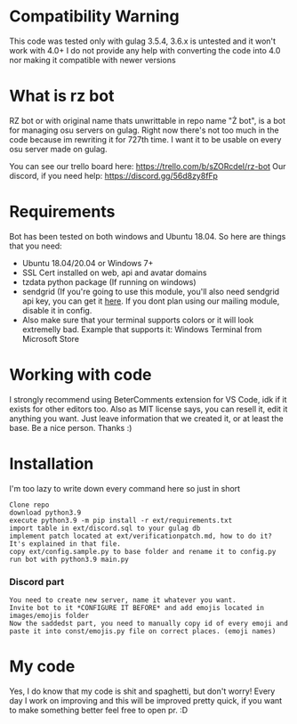 # Compatibility Warning
This code was tested only with gulag 3.5.4, 3.6.x is untested and it won't work with 4.0+
I do not provide any help with converting the code into 4.0 nor making it compatible with newer versions

# What is rz bot
RZ bot or with original name thats unwrittable in repo name "Ż bot", is a bot for managing osu servers on gulag. Right now there's not too much in the code because im rewriting it for 727th time. I want it to be usable on every osu server made on gulag.

You can see our trello board here: https://trello.com/b/sZORcdeI/rz-bot
Our discord, if you need help: https://discord.gg/56d8zy8fFp
# Requirements
Bot has been tested on both windows and Ubuntu 18.04.
So here are things that you need:

- Ubuntu 18.04/20.04 or Windows 7+
- SSL Cert installed on web, api and avatar domains
- tzdata python package (If running on windows)
- sendgrid (If you're going to use this module, you'll also need sendgrid api key, you can get it [here](https://sendgrid.com). If you dont plan using our mailing module, disable it in config.
- Also make sure that your terminal supports colors or it will look extremelly bad. Example that supports it: Windows Terminal from Microsoft Store

# Working with code
I strongly recommend using BeterComments extension for VS Code, idk if it exists for other editors too.
Also as MIT license says, you can resell it, edit it anything you want. Just leave information that we created it, or at least the base. Be a nice person. Thanks :)

# Installation
I'm too lazy to write down every command here so just in short
```
Clone repo
download python3.9
execute python3.9 -m pip install -r ext/requirements.txt
import table in ext/discord.sql to your gulag db
implement patch located at ext/verificationpatch.md, how to do it? It's explained in that file.
copy ext/config.sample.py to base folder and rename it to config.py
run bot with python3.9 main.py
```

### Discord part
```
You need to create new server, name it whatever you want.
Invite bot to it *CONFIGURE IT BEFORE* and add emojis located in images/emojis folder
Now the saddedst part, you need to manually copy id of every emoji and paste it into const/emojis.py file on correct places. (emoji names)
```

# My code
Yes, I do know that my code is shit and spaghetti, but don't worry! Every day I work on improving and this will be improved pretty quick, if you want to make something better feel free to open pr. :D
